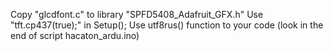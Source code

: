 Copy "glcdfont.c" to library "SPFD5408_Adafruit_GFX.h" 
Use "tft.cp437(true);" in Setup();
Use utf8rus() function to your code (look in the end of script hacaton_ardu.ino)